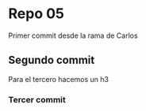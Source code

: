 # Repo 05
Primer commit desde la rama de Carlos

## Segundo commit

Para el tercero hacemos un h3

### Tercer commit